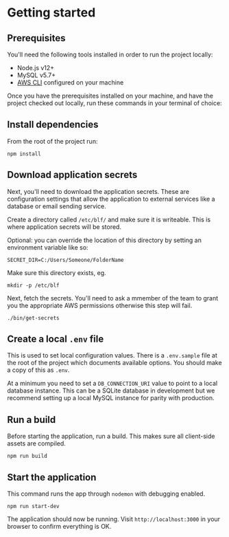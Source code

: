 # Getting started

## Prerequisites

You'll need the following tools installed in order to run the project locally:

-   Node.js v12+
-   MySQL v5.7+
-   [AWS CLI](http://docs.aws.amazon.com/cli/latest/userguide/cli-chap-getting-started.html) configured on your machine

Once you have the prerequisites installed on your machine, and have the project checked out locally, run these commands in your terminal of choice:

## Install dependencies

From the root of the project run:

```shell script
npm install
```

## Download application secrets

Next, you'll need to download the application secrets. These are configuration settings that allow the application to external services like a database or email sending service.

Create a directory called `/etc/blf/` and make sure it is writeable. This is where application secrets will be stored.

Optional: you can override the location of this directory by setting an environment variable like so:

```
SECRET_DIR=C:/Users/Someone/FolderName
```

Make sure this directory exists, eg.

```shell script
mkdir -p /etc/blf
```

Next, fetch the secrets. You'll need to ask a mmember of the team to grant you the appropriate AWS permissions otherwise this step will fail.

```shell script
./bin/get-secrets
```

## Create a local `.env` file

This is used to set local configuration values. There is a `.env.sample` file at the root of the project which documents available options. You should make a copy of this as `.env`.

At a minimum you need to set a `DB_CONNECTION_URI` value to point to a local database instance. This can be a SQLite database in development but we recommend setting up a local MySQL instance for parity with production.

## Run a build

Before starting the application, run a build. This makes sure all client-side assets are compiled.

```shell script
npm run build
```

## Start the application

This command runs the app through `nodemon` with debugging enabled.

```shell script
npm run start-dev
```

The application should now be running. Visit `http://localhost:3000` in your browser to confirm everything is OK.
